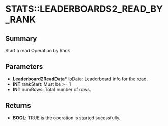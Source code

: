 # STATS::LEADERBOARDS2_READ_BY_RANK

## Summary
Start a read Operation by Rank

## Parameters
* **Leaderboard2ReadData\*** lbData: Leaderboard info for the read.
* **INT** rankStart: Must be >= 1
* **INT** numRows: Total number of rows.

## Returns
* **BOOL**: TRUE is the operation is started sucessfully.